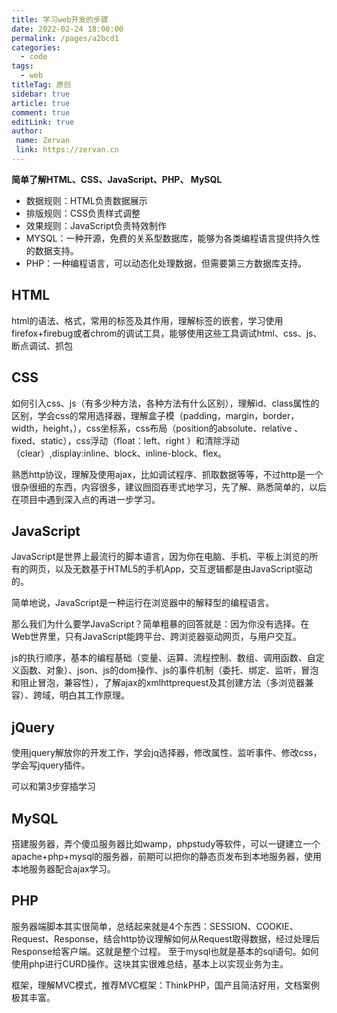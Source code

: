 ```yaml
---
title: 学习web开发的步骤
date: 2022-02-24 18:00:00
permalink: /pages/a2bcd1
categories:
  - code
tags:
  - web
titleTag: 原创 
sidebar: true
article: true
comment: true
editLink: true
author:
 name: Zervan
 link: https://zervan.cn
---
```


**简单了解HTML、CSS、JavaScript、PHP、 MySQL**

- 数据规则：HTML负责数据展示
- 排版规则：CSS负责样式调整
- 效果规则：JavaScript负责特效制作
- MYSQL：一种开源，免费的关系型数据库，能够为各类编程语言提供持久性的数据支持。
- PHP：一种编程语言，可以动态化处理数据，但需要第三方数据库支持。

## HTML

html的语法、格式，常用的标签及其作用，理解标签的嵌套，学习使用firefox+firebug或者chrom的调试工具，能够使用这些工具调试html、css、js、断点调试、抓包

## CSS

如何引入css、js（有多少种方法，各种方法有什么区别），理解id、class属性的区别，学会css的常用选择器，理解盒子模（padding，margin，border，width，height，），css坐标系，css布局（position的absolute、relative 、fixed、static），css浮动（float：left、right ）和清除浮动（clear）,display:inline、block、inline-block、flex。

熟悉http协议，理解及使用ajax，比如调试程序、抓取数据等等，不过http是一个很杂很细的东西，内容很多，建议囫囵吞枣式地学习，先了解、熟悉简单的，以后在项目中遇到深入点的再进一步学习。

## JavaScript

JavaScript是世界上最流行的脚本语言，因为你在电脑、手机、平板上浏览的所有的网页，以及无数基于HTML5的手机App，交互逻辑都是由JavaScript驱动的。

简单地说，JavaScript是一种运行在浏览器中的解释型的编程语言。

那么我们为什么要学JavaScript？简单粗暴的回答就是：因为你没有选择。在Web世界里，只有JavaScript能跨平台、跨浏览器驱动网页，与用户交互。

js的执行顺序，基本的编程基础（变量、运算、流程控制、数组、调用函数、自定义函数、对象）、json、js的dom操作、js的事件机制（委托、绑定、监听，冒泡和阻止冒泡，兼容性），了解ajax的xmlhttprequest及其创建方法（多浏览器兼容）、跨域，明白其工作原理。

## jQuery

使用jquery解放你的开发工作，学会jq选择器，修改属性、监听事件、修改css，学会写jquery插件。

可以和第3步穿插学习

## MySQL

搭建服务器，弄个傻瓜服务器比如wamp，phpstudy等软件，可以一键建立一个apache+php+mysql的服务器，前期可以把你的静态页发布到本地服务器，使用本地服务器配合ajax学习。

## PHP

服务器端脚本其实很简单，总结起来就是4个东西：SESSION、COOKIE、Request、Response，结合http协议理解如何从Request取得数据，经过处理后Response给客户端。这就是整个过程。
至于mysql也就是基本的sql语句。如何使用php进行CURD操作。这块其实很难总结，基本上以实现业务为主。

框架，理解MVC模式，推荐MVC框架：ThinkPHP，国产且简洁好用，文档案例极其丰富。